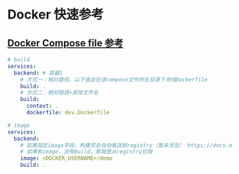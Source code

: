 # Docker 快速参考

## [Docker Compose file 参考](https://docs.docker.com/reference/compose-file/)

```yaml
# build
services:
  backend: # 容器1
    # 方式一：相对路径，以下值会在该compose文件所在目录下寻找Dockerfile
    build: .
    # 方式二：相对路径+具体文件名
    build:
      context: .
      dockerfile: dev.Dockerfile

# image
services:
  backend:
    # 如果指定image字段，构建完会自动推送到registry（暂未涉及） https://docs.docker.com/reference/compose-file/build/#publishing-built-images
    # 如果有image，没有build，那就是从registry拉取
    image: <DOCKER_USERNAME>/demo
    build: .
```
